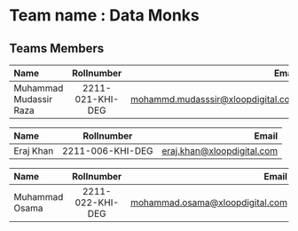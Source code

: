 # Team name : Data Monks

## Teams Members

 
| Name | Rollnumber | Email|
| :------- | :------------: | ----------: |  
|  Muhammad Mudassir Raza |  2211-021-KHI-DEG      |   mohammd.mudasssir@xloopdigital.com       |


| Name | Rollnumber | Email|
| :------- | :------------: | ----------: |  
|  Eraj Khan |  2211-006-KHI-DEG      |   eraj.khan@xloopdigital.com       |

| Name | Rollnumber | Email|
| :------- | :------------: | ----------: |  
|  Muhammad Osama |  2211-022-KHI-DEG      |   mohammad.osama@xloopdigital.com      |
 





 
